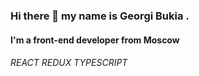 ### Hi there 👋 my name is **Georgi Bukia** .
#### I'm a front-end developer from **Moscow**
###### REACT REDUX TYPESCRIPT
